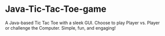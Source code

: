 # Java-Tic-Tac-Toe-game
A Java-based Tic Tac Toe with a sleek GUI. Choose to play Player vs. Player or challenge the Computer. Simple, fun, and engaging!
